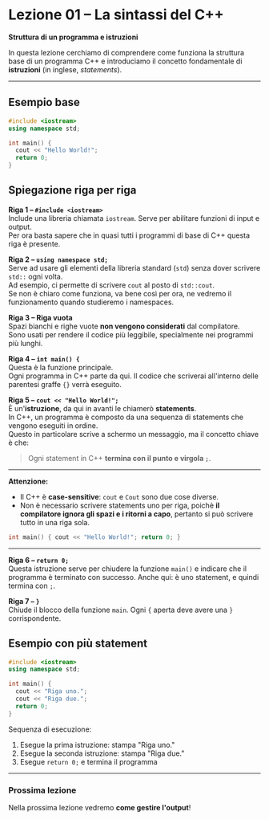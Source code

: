 # Lezione 01 – La sintassi del C++

**Struttura di un programma e istruzioni**

In questa lezione cerchiamo di comprendere come funziona la struttura base di un programma C++ e introduciamo il concetto fondamentale di **istruzioni** (in inglese, *statements*).

---

## Esempio base 

```cpp
#include <iostream>
using namespace std;

int main() {
  cout << "Hello World!";
  return 0;
}
```


## Spiegazione riga per riga

**Riga 1 – `#include <iostream>`**  
Include una libreria chiamata `iostream`. Serve per abilitare funzioni di input e output.  
Per ora basta sapere che in quasi tutti i programmi di base di C++ questa riga è presente.

**Riga 2 – `using namespace std;`**  
Serve ad usare gli elementi della libreria standard (`std`) senza dover scrivere `std::` ogni volta.  
Ad esempio, ci permette di scrivere `cout` al posto di `std::cout`.  
Se non è chiaro come funziona, va bene così per ora, ne vedremo il funzionamento quando studieremo i namespaces.

**Riga 3 – Riga vuota**  
Spazi bianchi e righe vuote **non vengono considerati** dal compilatore.  
Sono usati per rendere il codice più leggibile, specialmente nei programmi più lunghi.  

**Riga 4 – `int main() {`**  
Questa è la funzione principale.  
Ogni programma in C++ parte da qui. Il codice che scriverai all'interno delle parentesi graffe `{}` verrà eseguito.

**Riga 5 – `cout << "Hello World!";`**  
È un'**istruzione**, da qui in avanti le chiamerò **statements**.  
In C++, un programma è composto da una sequenza di statements che vengono eseguiti in ordine.  
Questo in particolare scrive a schermo un messaggio, ma il concetto chiave è che:

> Ogni statement in C++ **termina con il punto e virgola `;`**.

---

**Attenzione:**  

* Il C++ è **case-sensitive**: `cout` e `Cout` sono due cose diverse.  
* Non è necessario scrivere statements uno per riga, poichè **il compilatore ignora gli spazi e i ritorni a capo**, pertanto si può scrivere tutto in una riga sola.  


```cpp
int main() { cout << "Hello World!"; return 0; }
```

---

**Riga 6 – `return 0;`**  
Questa istruzione serve per chiudere la funzione `main()` e indicare che il programma è terminato con successo. Anche qui: è uno statement, e quindi termina con `;`.


**Riga 7 – `}`**  
Chiude il blocco della funzione `main`. Ogni `{` aperta deve avere una `}` corrispondente.

## Esempio con più statement

```cpp
#include <iostream>
using namespace std;

int main() {
  cout << "Riga uno.";
  cout << "Riga due.";
  return 0;
}
```

Sequenza di esecuzione:

1. Esegue la prima istruzione: stampa "Riga uno."
2. Esegue la seconda istruzione: stampa "Riga due."
3. Esegue `return 0;` e termina il programma

---

### Prossima lezione

Nella prossima lezione vedremo **come gestire l'output**!
